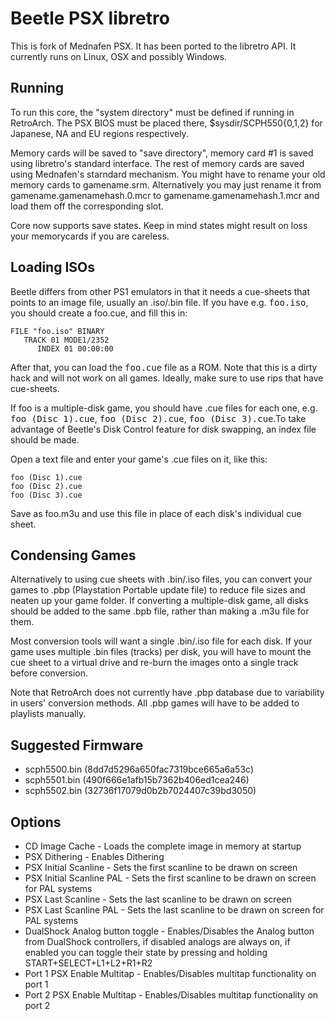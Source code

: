 # Beetle PSX libretro

This is fork of Mednafen PSX. It has been ported to the libretro API.
It currently runs on Linux, OSX and possibly Windows.

## Running

To run this core, the "system directory" must be defined if running in RetroArch.
The PSX BIOS must be placed there, $sysdir/SCPH550{0,1,2} for Japanese, NA and EU regions respectively.

Memory cards will be saved to "save directory", memory card #1 is saved using libretro's standard interface. The rest of memory cards are saved using Mednafen's starndard mechanism. You might have to rename your old 
memory cards to gamename.srm. Alternatively you may just rename it from gamename.gamenamehash.0.mcr to gamename.gamenamehash.1.mcr and load them off the corresponding slot.

Core now supports save states. Keep in mind states might result on loss your memorycards if you are careless.

## Loading ISOs

Beetle differs from other PS1 emulators in that it needs a cue-sheets that points to an image file, usually an .iso/.bin file.
If you have e.g. <tt>foo.iso</tt>, you should create a foo.cue, and fill this in:

    FILE "foo.iso" BINARY
       TRACK 01 MODE1/2352
          INDEX 01 00:00:00

After that, you can load the <tt>foo.cue</tt> file as a ROM.
Note that this is a dirty hack and will not work on all games.
Ideally, make sure to use rips that have cue-sheets.

If foo is a multiple-disk game, you should have .cue files for each one, e.g. <tt>foo (Disc 1).cue</tt>, <tt>foo (Disc 2).cue</tt>, <tt>foo (Disc 3).cue</tt>.To take advantage of Beetle's Disk Control feature for disk swapping, an index file should be made.

Open a text file and enter your game's .cue files on it, like this:

    foo (Disc 1).cue
    foo (Disc 2).cue
    foo (Disc 3).cue

Save as foo.m3u and use this file in place of each disk's individual cue sheet.

## Condensing Games

Alternatively to using cue sheets with .bin/.iso files, you can convert your games to .pbp (Playstation Portable update file) to reduce file sizes and neaten up your game folder. If converting a multiple-disk game, all disks should be added to the same .bpb file, rather than making a .m3u file for them.

Most conversion tools will want a single .bin/.iso file for each disk. If your game uses multiple .bin files (tracks) per disk, you will have to mount the cue sheet to a virtual drive and re-burn the images onto a single track before conversion.

Note that RetroArch does not currently have .pbp database due to variability in users' conversion methods. All .pbp games will have to be added to playlists manually.

## Suggested Firmware

- scph5500.bin (8dd7d5296a650fac7319bce665a6a53c)
- scph5501.bin (490f666e1afb15b7362b406ed1cea246)
- scph5502.bin (32736f17079d0b2b7024407c39bd3050)

## Options

* CD Image Cache - Loads the complete image in memory at startup
* PSX Dithering - Enables Dithering
* PSX Initial Scanline - Sets the first scanline to be drawn on screen
* PSX Initial Scanline PAL - Sets the first scanline to be drawn on screen for PAL systems
* PSX Last Scanline - Sets the last scanline to be drawn on screen
* PSX Last Scanline PAL - Sets the last scanline to be drawn on screen for PAL systems
* DualShock Analog button toggle - Enables/Disables the Analog button from DualShock controllers, if disabled analogs are always on, if enabled you can toggle their state by pressing and holding START+SELECT+L1+L2+R1+R2
* Port 1 PSX Enable Multitap - Enables/Disables multitap functionality on port 1
* Port 2 PSX Enable Multitap - Enables/Disables multitap functionality on port 2
